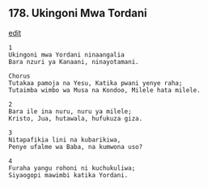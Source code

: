 ## 178. Ukingoni Mwa Tordani
[edit](https://docs.google.com/document/d/1O7aTy3btPjXmc0Wtc1NtAxHCBn8_ytDQ/edit?mode=html)




    1
    Ukingoni mwa Yordani ninaangalia
    Bara nzuri ya Kanaani, ninayotamani.

    Chorus
    Tutakaa pamoja na Yesu, Katika pwani yenye raha;
    Tutaimba wimbo wa Musa na Kondoo, Milele hata milele.

    2
    Bara ile ina nuru, nuru ya milele;
    Kristo, Jua, hutawala, hufukuza giza.

    3
    Nitapafikia lini na kubarikiwa,
    Penye ufalme wa Baba, na kumwona uso?

    4
    Furaha yangu rohoni ni kuchukuliwa;
    Siyaogopi mawimbi katika Yordani.


